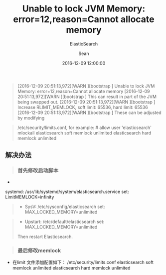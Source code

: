 ﻿---
layout:     post
title:      "Unable to lock JVM Memory: error=12,reason=Cannot allocate memory"
subtitle:   "ElasticSearch"
date:       2016-12-09 12:00:00
author:     "Sean"
header-img: "img/post-bg-android.jpg"
catalog: true
tags:
    - ElasticSearch
---


>[2016-12-09 20:51:13,972][WARN ][bootstrap                ] Unable to lock JVM Memory: error=12,reason=Cannot allocate memory
[2016-12-09 20:51:13,972][WARN ][bootstrap                ] This can result in part of the JVM being swapped out.
[2016-12-09 20:51:13,972][WARN ][bootstrap                ] Increase RLIMIT_MEMLOCK, soft limit: 65536, hard limit: 65536
[2016-12-09 20:51:13,972][WARN ][bootstrap                ] These can be adjusted by modifying

>/etc/security/limits.conf, for example:
        # allow user 'elasticsearch' mlockall
        elasticsearch soft memlock unlimited
        elasticsearch hard memlock unlimited
>

## 解决办法
> ### 首先修改启动脚本 
*  
 systemd:
/usr/lib/systemd/system/elasticsearch.service set: LimitMEMLOCK=infinity

> * SysV:
/etc/sysconfig/elasticsearch set: MAX_LOCKED_MEMORY=unlimited

>* Upstart:
/etc/default/elasticsearch set: MAX_LOCKED_MEMORY=unlimited
>
> Then restart Elasticsearch.

> ### 最后修改memlock
  * 在limit 文件添加配置如下：
 /etc/security/limits.conf 
 elasticsearch soft memlock unlimited
 elasticsearch hard memlock unlimited
 
